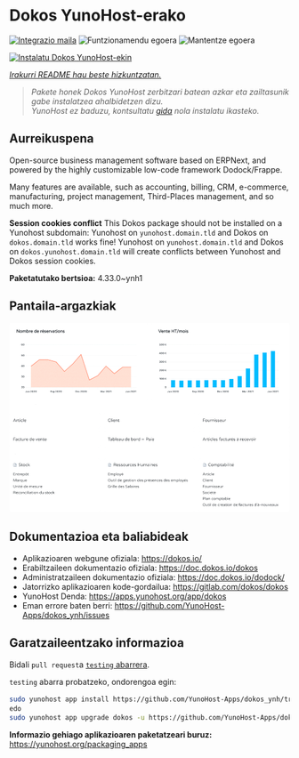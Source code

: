 <!--
Ohart ongi: README hau automatikoki sortu da <https://github.com/YunoHost/apps/tree/master/tools/readme_generator>ri esker
EZ editatu eskuz.
-->

# Dokos YunoHost-erako

[![Integrazio maila](https://dash.yunohost.org/integration/dokos.svg)](https://ci-apps.yunohost.org/ci/apps/dokos/) ![Funtzionamendu egoera](https://ci-apps.yunohost.org/ci/badges/dokos.status.svg) ![Mantentze egoera](https://ci-apps.yunohost.org/ci/badges/dokos.maintain.svg)

[![Instalatu Dokos YunoHost-ekin](https://install-app.yunohost.org/install-with-yunohost.svg)](https://install-app.yunohost.org/?app=dokos)

*[Irakurri README hau beste hizkuntzatan.](./ALL_README.md)*

> *Pakete honek Dokos YunoHost zerbitzari batean azkar eta zailtasunik gabe instalatzea ahalbidetzen dizu.*  
> *YunoHost ez baduzu, kontsultatu [gida](https://yunohost.org/install) nola instalatu ikasteko.*

## Aurreikuspena

Open-source business management software based on ERPNext, and powered by the highly customizable low-code framework Dodock/Frappe.

Many features are available, such as accounting, billing, CRM, e-commerce, manufacturing, project management, Third-Places management, and so much more.

**Session cookies conflict**
This Dokos package should not be installed on a Yunohost subdomain: 
Yunohost on `yunohost.domain.tld` and Dokos on `dokos.domain.tld` works fine!
Yunohost on `yunohost.domain.tld` and Dokos on `dokos.yunohost.domain.tld` will create conflicts between Yunohost and Dokos session cookies.



**Paketatutako bertsioa:** 4.33.0~ynh1

## Pantaila-argazkiak

![Dokos(r)en pantaila-argazkia](./doc/screenshots/dashboard.png)

## Dokumentazioa eta baliabideak

- Aplikazioaren webgune ofiziala: <https://dokos.io/>
- Erabiltzaileen dokumentazio ofiziala: <https://doc.dokos.io/dokos>
- Administratzaileen dokumentazio ofiziala: <https://doc.dokos.io/dodock/>
- Jatorrizko aplikazioaren kode-gordailua: <https://gitlab.com/dokos/dokos>
- YunoHost Denda: <https://apps.yunohost.org/app/dokos>
- Eman errore baten berri: <https://github.com/YunoHost-Apps/dokos_ynh/issues>

## Garatzaileentzako informazioa

Bidali `pull request`a [`testing` abarrera](https://github.com/YunoHost-Apps/dokos_ynh/tree/testing).

`testing` abarra probatzeko, ondorengoa egin:

```bash
sudo yunohost app install https://github.com/YunoHost-Apps/dokos_ynh/tree/testing --debug
edo
sudo yunohost app upgrade dokos -u https://github.com/YunoHost-Apps/dokos_ynh/tree/testing --debug
```

**Informazio gehiago aplikazioaren paketatzeari buruz:** <https://yunohost.org/packaging_apps>
